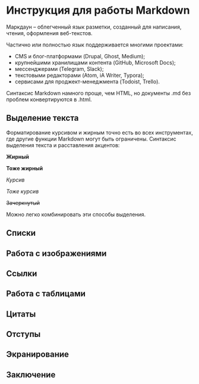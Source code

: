 # Инструкция для работы Markdown
Маркдаун – облегченный язык разметки, созданный для написания, чтения, оформления веб-текстов.

Частично или полностью язык поддерживается многими проектами:

* CMS и блог-платформами (Drupal, Ghost, Medium);
* крупнейшими хранилищами контента (GitHub, Microsoft Docs);
* мессенджерами (Telegram, Slack);
* текстовыми редакторами (Atom, iA Writer, Typora);
* сервисами для проджект-менеджмента (Todoist, Trello).

Синтаксис Markdown намного проще, чем HTML, но документы .md без проблем конвертируются в .html.


## Выделение текста
Форматирование курсивом и жирным точно есть во всех инструментах, где другие функции Markdown могут быть ограничены. Синтаксис выделения текста и расставления акцентов:

__Жирный__


**Тоже жирный**


*Курсив*


_Тоже курсив_


~~Зачеркнутый~~


Можно легко комбинировать эти способы выделения.


## Списки


## Работа с изображениями


## Ссылки


## Работа с таблицами


## Цитаты


## Отступы


## Экранирование


## Заключение
